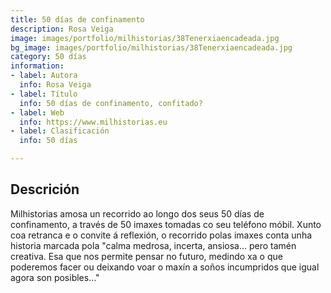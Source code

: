 ```yaml
---
title: 50 días de confinamento
description: Rosa Veiga
image: images/portfolio/milhistorias/38Tenerxiaencadeada.jpg
bg_image: images/portfolio/milhistorias/38Tenerxiaencadeada.jpg
category: 50 días
information:
- label: Autora
  info: Rosa Veiga
- label: Título
  info: 50 días de confinamento, confitado?
- label: Web
  info: https://www.milhistorias.eu
- label: Clasificación
  info: 50 días

---
```

## Descrición

Milhistorias amosa un recorrido ao longo dos seus 50 días de confinamento, a través de 50 imaxes tomadas co seu teléfono móbil.  Xunto coa retranca e o convite á reflexión, o recorrido polas imaxes conta unha historia marcada pola "calma medrosa, incerta, ansiosa... pero tamén creativa. Esa que nos permite pensar no futuro, medindo xa o que poderemos facer ou deixando voar o maxín a soños incumpridos que igual agora son posibles…"